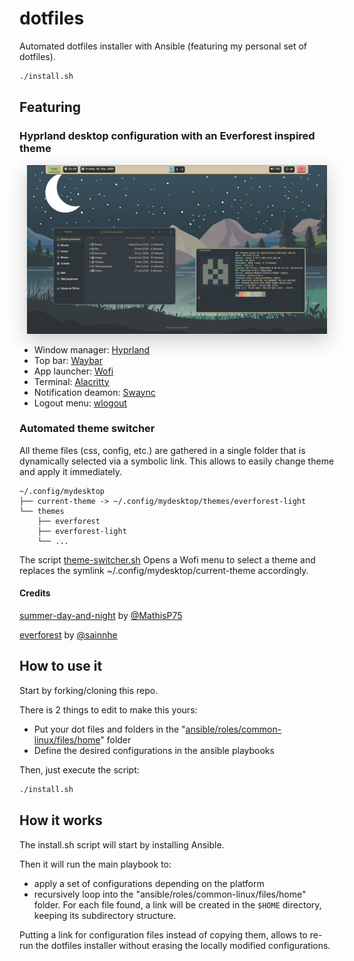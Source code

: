 # dotfiles

Automated dotfiles installer with Ansible (featuring my personal set of dotfiles).

```sh
./install.sh
```

## Featuring

### Hyprland desktop configuration with an Everforest inspired theme

<p align="center">
  <img src="docs/desktop-screenshot.jpg" alt="Hyprland desktop with Everforest dark theme" style="box-shadow: 0 10px 30px rgba(0,0,0,0.2)">
</p>

- Window manager: [Hyprland](https://github.com/hyprwm/Hyprland)
- Top bar: [Waybar](https://github.com/Alexays/Waybar)
- App launcher: [Wofi](https://hg.sr.ht/~scoopta/wofi)
- Terminal: [Alacritty](https://github.com/alacritty/alacritty)
- Notification deamon: [Swaync](https://github.com/ErikReider/SwayNotificationCenter)
- Logout menu: [wlogout](https://github.com/ArtsyMacaw/wlogout/)

### Automated theme switcher

All theme files (css, config, etc.) are gathered in a single folder that is dynamically selected via a symbolic link.
This allows to easily change theme and apply it immediately.

```
~/.config/mydesktop
├── current-theme -> ~/.config/mydesktop/themes/everforest-light
└── themes
    ├── everforest
    ├── everforest-light
    └── ...
```

The script [theme-switcher.sh](ansible/roles/common-linux/files/home/.config/wofi/scripts/theme-switcher.sh) Opens a
Wofi menu to select a theme and replaces the symlink ~/.config/mydesktop/current-theme accordingly.

#### Credits

[summer-day-and-night](https://github.com/MathisP75/summer-day-and-night) by [@MathisP75](https://github.com/MathisP75)

[everforest](https://github.com/sainnhe/everforest) by [@sainnhe](https://github.com/sainnhe)

## How to use it

Start by forking/cloning this repo.

There is 2 things to edit to make this yours:
* Put your dot files and folders in the "[ansible/roles/common-linux/files/home](ansible/roles/common-linux/files/home)" folder
* Define the desired configurations in the ansible playbooks

Then, just execute the script:
```sh
./install.sh
```

## How it works

The install.sh script will start by installing Ansible.

Then it will run the main playbook to:
- apply a set of configurations depending on the platform
- recursively loop into the "ansible/roles/common-linux/files/home" folder. For each file found, a link will be created in the `$HOME` directory, keeping its subdirectory structure.

Putting a link for configuration files instead of copying them, allows to re-run the dotfiles installer without erasing the locally modified configurations.
